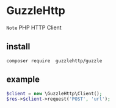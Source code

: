 # GuzzleHttp
`Note`
PHP HTTP Client

## install
```
composer require  guzzlehttp/guzzle
```
## example
```php
$client = new \GuzzleHttp\Client();
$res->$client->request('POST', 'url');
```
